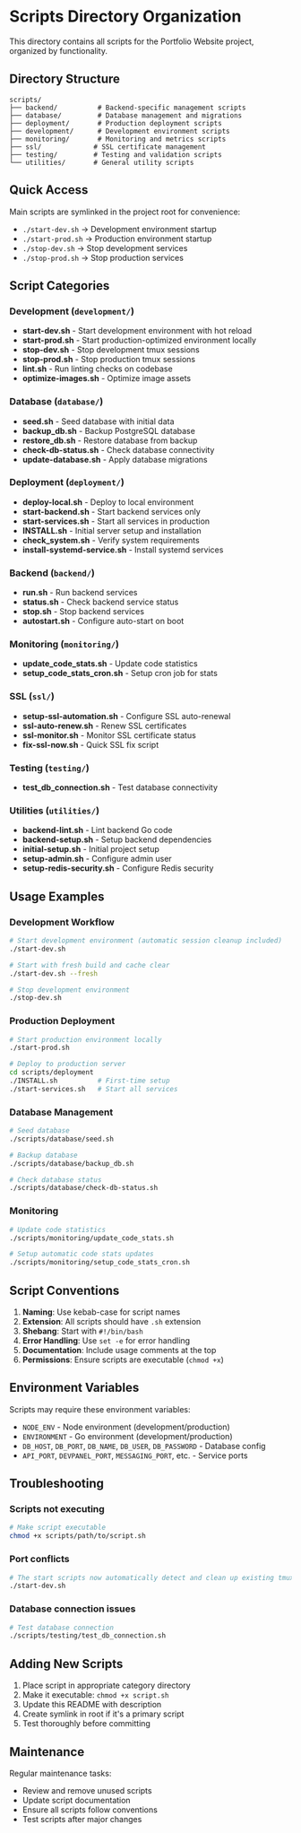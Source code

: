 # Scripts Directory Organization

This directory contains all scripts for the Portfolio Website project, organized by functionality.

## Directory Structure

```
scripts/
├── backend/          # Backend-specific management scripts
├── database/         # Database management and migrations
├── deployment/       # Production deployment scripts
├── development/      # Development environment scripts
├── monitoring/       # Monitoring and metrics scripts
├── ssl/             # SSL certificate management
├── testing/         # Testing and validation scripts
└── utilities/       # General utility scripts
```

## Quick Access

Main scripts are symlinked in the project root for convenience:
- `./start-dev.sh` → Development environment startup
- `./start-prod.sh` → Production environment startup
- `./stop-dev.sh` → Stop development services
- `./stop-prod.sh` → Stop production services

## Script Categories

### Development (`development/`)
- **start-dev.sh** - Start development environment with hot reload
- **start-prod.sh** - Start production-optimized environment locally
- **stop-dev.sh** - Stop development tmux sessions
- **stop-prod.sh** - Stop production tmux sessions
- **lint.sh** - Run linting checks on codebase
- **optimize-images.sh** - Optimize image assets

### Database (`database/`)
- **seed.sh** - Seed database with initial data
- **backup_db.sh** - Backup PostgreSQL database
- **restore_db.sh** - Restore database from backup
- **check-db-status.sh** - Check database connectivity
- **update-database.sh** - Apply database migrations

### Deployment (`deployment/`)
- **deploy-local.sh** - Deploy to local environment
- **start-backend.sh** - Start backend services only
- **start-services.sh** - Start all services in production
- **INSTALL.sh** - Initial server setup and installation
- **check_system.sh** - Verify system requirements
- **install-systemd-service.sh** - Install systemd services

### Backend (`backend/`)
- **run.sh** - Run backend services
- **status.sh** - Check backend service status
- **stop.sh** - Stop backend services
- **autostart.sh** - Configure auto-start on boot

### Monitoring (`monitoring/`)
- **update_code_stats.sh** - Update code statistics
- **setup_code_stats_cron.sh** - Setup cron job for stats

### SSL (`ssl/`)
- **setup-ssl-automation.sh** - Configure SSL auto-renewal
- **ssl-auto-renew.sh** - Renew SSL certificates
- **ssl-monitor.sh** - Monitor SSL certificate status
- **fix-ssl-now.sh** - Quick SSL fix script

### Testing (`testing/`)
- **test_db_connection.sh** - Test database connectivity

### Utilities (`utilities/`)
- **backend-lint.sh** - Lint backend Go code
- **backend-setup.sh** - Setup backend dependencies
- **initial-setup.sh** - Initial project setup
- **setup-admin.sh** - Configure admin user
- **setup-redis-security.sh** - Configure Redis security

## Usage Examples

### Development Workflow
```bash
# Start development environment (automatic session cleanup included)
./start-dev.sh

# Start with fresh build and cache clear
./start-dev.sh --fresh

# Stop development environment
./stop-dev.sh
```

### Production Deployment
```bash
# Start production environment locally
./start-prod.sh

# Deploy to production server
cd scripts/deployment
./INSTALL.sh          # First-time setup
./start-services.sh   # Start all services
```

### Database Management
```bash
# Seed database
./scripts/database/seed.sh

# Backup database
./scripts/database/backup_db.sh

# Check database status
./scripts/database/check-db-status.sh
```

### Monitoring
```bash
# Update code statistics
./scripts/monitoring/update_code_stats.sh

# Setup automatic code stats updates
./scripts/monitoring/setup_code_stats_cron.sh
```

## Script Conventions

1. **Naming**: Use kebab-case for script names
2. **Extension**: All scripts should have `.sh` extension
3. **Shebang**: Start with `#!/bin/bash`
4. **Error Handling**: Use `set -e` for error handling
5. **Documentation**: Include usage comments at the top
6. **Permissions**: Ensure scripts are executable (`chmod +x`)

## Environment Variables

Scripts may require these environment variables:
- `NODE_ENV` - Node environment (development/production)
- `ENVIRONMENT` - Go environment (development/production)
- `DB_HOST`, `DB_PORT`, `DB_NAME`, `DB_USER`, `DB_PASSWORD` - Database config
- `API_PORT`, `DEVPANEL_PORT`, `MESSAGING_PORT`, etc. - Service ports

## Troubleshooting

### Scripts not executing
```bash
# Make script executable
chmod +x scripts/path/to/script.sh
```

### Port conflicts
```bash
# The start scripts now automatically detect and clean up existing tmux sessions
./start-dev.sh
```

### Database connection issues
```bash
# Test database connection
./scripts/testing/test_db_connection.sh
```

## Adding New Scripts

1. Place script in appropriate category directory
2. Make it executable: `chmod +x script.sh`
3. Update this README with description
4. Create symlink in root if it's a primary script
5. Test thoroughly before committing

## Maintenance

Regular maintenance tasks:
- Review and remove unused scripts
- Update script documentation
- Ensure all scripts follow conventions
- Test scripts after major changes